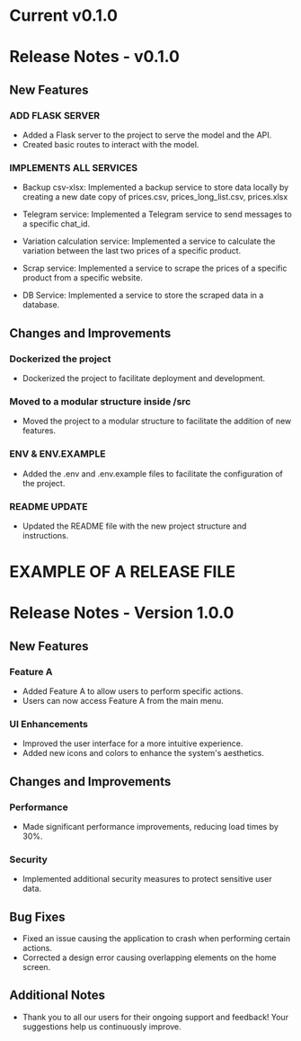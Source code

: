# Current v0.1.0

# Release Notes - v0.1.0

## New Features

### ADD FLASK SERVER

- Added a Flask server to the project to serve the model and the API.
- Created basic routes to interact with the model.

### IMPLEMENTS ALL SERVICES

- Backup csv-xlsx: Implemented a backup service to store data locally by creating a new date copy of prices.csv, prices_long_list.csv, prices.xlsx

- Telegram service: Implemented a Telegram service to send messages to a specific chat_id.

- Variation calculation service: Implemented a service to calculate the variation between the last two prices of a specific product.

- Scrap service: Implemented a service to scrape the prices of a specific product from a specific website.

- DB Service: Implemented a service to store the scraped data in a database.

## Changes and Improvements

### Dockerized the project

- Dockerized the project to facilitate deployment and development.

### Moved to a modular structure inside /src

- Moved the project to a modular structure to facilitate the addition of new features.

### ENV & ENV.EXAMPLE

- Added the .env and .env.example files to facilitate the configuration of the project.

### README UPDATE

- Updated the README file with the new project structure and instructions.

# EXAMPLE OF A RELEASE FILE

# Release Notes - Version 1.0.0

## New Features

### Feature A

- Added Feature A to allow users to perform specific actions.
- Users can now access Feature A from the main menu.

### UI Enhancements

- Improved the user interface for a more intuitive experience.
- Added new icons and colors to enhance the system's aesthetics.

## Changes and Improvements

### Performance

- Made significant performance improvements, reducing load times by 30%.

### Security

- Implemented additional security measures to protect sensitive user data.

## Bug Fixes

- Fixed an issue causing the application to crash when performing certain actions.
- Corrected a design error causing overlapping elements on the home screen.

## Additional Notes

- Thank you to all our users for their ongoing support and feedback! Your suggestions help us continuously improve.

